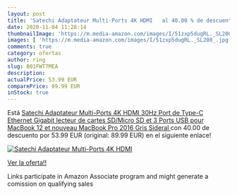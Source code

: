 ```yaml
---
layout: post
title: 'Satechi Adaptateur Multi-Ports 4K HDMI   al 40.00 % de descuento'
date: 2020-11-04 11:28:14
thumbnailImage: 'https://m.media-amazon.com/images/I/51zxp5dugRL._SL200_.jpg'
images: [ 'https://m.media-amazon.com/images/I/51zxp5dugRL._SL200_.jpg' ]
comments: true
category: ofertas
author: ring
slug: B01FWT7MEA
description:
actualPrice: 53.99 EUR
comparePrice: 89.99 EUR
inStock: true
---
```


Está [Satechi Adaptateur Multi-Ports 4K HDMI  30Hz   Port de Type-C  Ethernet Gigabit  lecteur de cartes SD/Micro SD  et 3 Ports USB pour MacBook 12 et nouveau MacBook Pro 2016  Gris Sideral ](https://www.amazon.fr/dp/B01FWT7MEA/?tag=tolees0d-21) con 40.00 de descuento por 53.99 EUR (original: 89.99 EUR) en el siguiente enlace!

[![Satechi Adaptateur Multi-Ports 4K HDMI  ](https://m.media-amazon.com/images/I/51zxp5dugRL._SL200_.jpg)](https://www.amazon.fr/dp/B01FWT7MEA/?tag=tolees0d-21)

[Ver la oferta!!](https://www.amazon.fr/dp/B01FWT7MEA/?tag=tolees0d-21)

Links participate in Amazon Associate program and might generate a comission on qualifying sales


